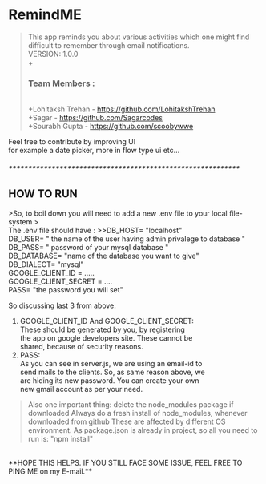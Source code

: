 # RemindME

  >This app reminds you about various activities which one might find difficult to remember through email notifications.
  ><br>VERSION: 1.0.0<br>
 +<br><h3>Team Members :</h3><br>
 +Lohitaksh Trehan -  https://github.com/LohitakshTrehan <br>
 +Sagar -  https://github.com/Sagarcodes <br>
 +Sourabh Gupta -  https://github.com/scoobywwe
 
 Feel free to contribute by improving UI<br>
 for example a date picker, more in flow type ui etc...<br>
 
 <h5>***********************************************************</h5>
 <h2>HOW TO RUN</h2>
 >So, to boil down you will need to add a new .env file to your local file-system
 ><br>The .env file should have :
 >>DB_HOST= "localhost"<br>
   DB_USER= " the name of the user having admin privalege to database "<br>
   DB_PASS= " password of your mysql database "<br>
   DB_DATABASE= "name of the database you want to give"<br>
   DB_DIALECT= "mysql"<br>
   GOOGLE_CLIENT_ID =    .....<br>
   GOOGLE_CLIENT_SECRET =  ....<br>
   PASS= "the password you will set"<br>
   
 So discussing last 3 from above:<br>
 
 1. GOOGLE_CLIENT_ID And GOOGLE_CLIENT_SECRET:<br>
    These should be generated by you, by registering<br>
    the app on google developers site. These cannot be<br>
    shared, because of security reasons.
 2. PASS:<br>
    As you can see in server.js, we are using an email-id to <br>
    send mails to the clients. So, as same reason above, we<br>
    are hiding its new password. You can create your own<br>
    new gmail account as per your need.
    
    
>Also one important thing: delete the node_modules package if downloaded
>Always do a fresh install of node_modules, whenever downloaded from github
>These are affected by different OS environment.
>As package.json is already in project, so all you need to run is:
> "npm install"
    
<br>
**HOPE THIS HELPS. IF YOU STILL FACE SOME ISSUE, FEEL FREE TO PING ME on my E-mail.**<br> 
 
   
 
 